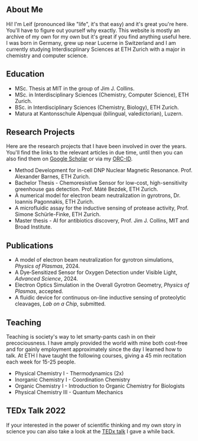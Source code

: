 ## About Me
Hi! I'm Leif (pronounced like "life", it's that easy) and it's great you're here. You'll have to figure out yourself why exactly. This website is mostly an archive of my own for my own but it's great if you find anything useful here. I was born in Germany, grew up near Lucerne in Switzerland and I am currently studying Interdiscplinary Sciences at ETH Zurich with a major in chemistry and computer science. 

## Education 
- MSc. Thesis at MIT in the group of Jim J. Collins. 
- MSc. in Interdisciplinary Sciences (Chemistry, Computer Science), ETH Zurich.
- BSc. in Interdisciplinary Sciences (Chemistry, Biology), ETH Zurich.
- Matura at Kantonsschule Alpenquai (bilingual, valedictorian), Luzern. 

## Research Projects
Here are the research projects that I have been involved in over the years. You'll find the links to the relevant articles in due time, until then you can also find them on [Google Scholar](https://scholar.google.com/citations?user=JoZlcK0AAAAJ&hl=en&oi=ao) or via my [ORC-ID](https://orcid.org/0009-0002-9990-4896). 

- Method Development for in-cell DNP Nuclear Magnetic Resonance. Prof. Alexander Barnes, ETH Zurich.
- Bachelor Thesis - Chemoresistive Sensor for low-cost, high-sensitivity greenhouse gas detection. Prof. Máté Bezdek, ETH Zurich. 
- A numerical model for electron beam neutralization in gyrotrons, Dr. Ioannis Pagonnakis, ETH Zurich. 
- A microfluidic assay for the inductive sensing of protease activity, Prof. Simone Schürle-Finke, ETH Zurich. 
- Master thesis - AI for antibiotics discovery, Prof. Jim J. Collins, MIT and Broad Institute. 

## Publications 
- A model of electron beam neutralization for gyrotron simulations, *Physics of Plasmas*, 2024.
- A Dye‐Sensitized Sensor for Oxygen Detection under Visible Light, *Advanced Science*, 2024.
- Electron Optics Simulation in the Overall Gyrotron Geometry, *Physics of Plasmas*, accepted.
- A fluidic device for continuous on-line inductive sensing of proteolytic cleavages, *Lab on a Chip*, submitted. 

## Teaching
Teaching is society's way to let smarty-pants cash in on their precociousness. I have amply provided the world with mine both cost-free and for gainly employment approximately since the day I learned how to talk. At ETH I have taught the following courses, giving a 45 min recitation each week for 15-25 people.

- Physical Chemistry I - Thermodynamics (2x)
- Inorganic Chemistry I - Coordination Chemistry
- Organic Chemistry I - Introduction to Organic Chemistry for Biologists
- Physical Chemistry III - Quantum Mechanics

## TEDx Talk 2022
If your interested in the power of scientific thinking and my own story in science you can also take a look at the [TEDx talk](https://www.youtube.com/watch?v=rql940dY1b4) I gave a while back.
